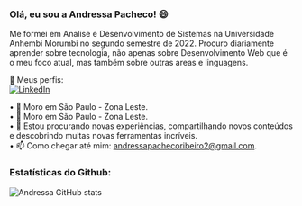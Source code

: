 ### Olá, eu sou a Andressa Pacheco! 😄
Me formei em Analise e Desenvolvimento de Sistemas na Universidade Anhembi Morumbi no segundo semestre de 2022. Procuro diariamente aprender sobre tecnologia, não apenas sobre Desenvolvimento Web que é o meu foco atual, mas também sobre outras areas e linguagens.

🌼 Meus perfis:<br/>
[![LinkedIn](https://img.shields.io/badge/LinkedIn-0077B5?style=for-the-badge&logo=linkedin&logoColor=white)](https://www.linkedin.com/in/andressa-pacheco-ribeiro-a19083120/)

• 📍  Moro em São Paulo - Zona Leste. <br/>
• 📍  Moro em São Paulo - Zona Leste.<br/>
• 🤔 Estou procurando novas experiências, compartilhando novos conteúdos e descobrindo muitas novas ferramentas incríveis.<br/>
• 📫 Como chegar até mim: andressapachecoribeiro2@gmail.com.<br/>


### Estatísticas do Github:

![Andressa GitHub stats](https://github-readme-stats.vercel.app/api?username=and-pacheco&show_icons=true&theme=radical)
